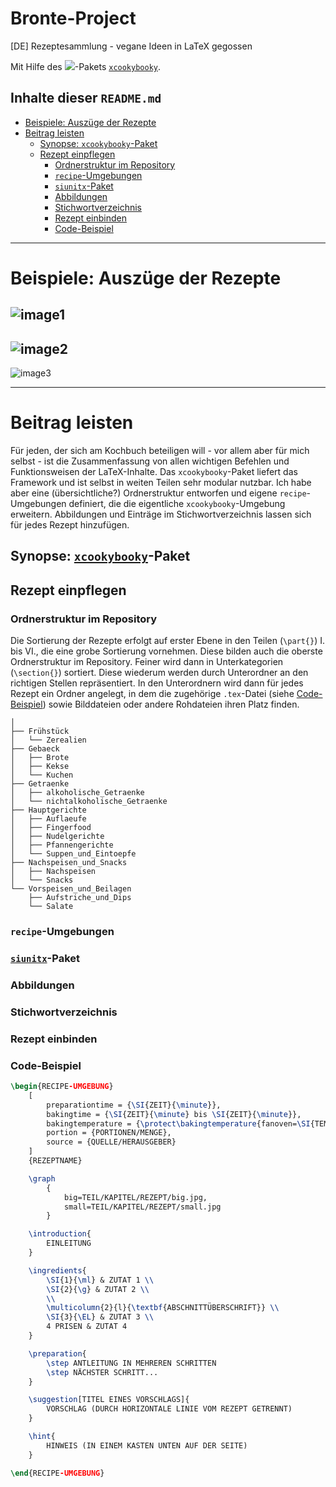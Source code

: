 # Bronte-Project
[DE] Rezeptesammlung - vegane Ideen in LaTeX gegossen

Mit Hilfe des <img src="https://latex.codecogs.com/gif.latex?\LaTeX" />-Pakets [`xcookybooky`](https://www.ctan.org/pkg/xcookybooky).

## Inhalte dieser `README.md`
* [Beispiele: Auszüge der Rezepte](#Auszüge)
* [Beitrag leisten](#Beitragleisten)
  * [Synopse: `xcookybooky`-Paket](#Synopse)
  * [Rezept einpflegen](#einpflegen)
    * [Ordnerstruktur im Repository](#Ordnerstruktur)
    * [`recipe`-Umgebungen](#recipe-Umgebungen)
    * [`siunitx`-Paket](#siunitx)
    * [Abbildungen](#Abbildungen)
    * [Stichwortverzeichnis](#Stichwortverzeichnis)
    * [Rezept einbinden](#einbinden)
    * [Code-Beispiel](#Code-Beispiel)

---
<a name="Auszüge"></a>
# Beispiele: Auszüge der Rezepte

![image1](Hauptgerichte/Auflaeufe/Kichererbsen-Nudelauflauf/KichererbsenNudelauflauf.jpg)
---
![image2](Hauptgerichte/Suppen_und_Eintoepfe/Rote_Linsen_Curry/RoteLinsenCurry.jpg)
---
![image3](Hauptgerichte/Nudelgerichte/Brokkoli_und_Kicherebsen/BrokkoliundKichererbsen.jpg)

---
<a name="Beitragleisten"></a>
# Beitrag leisten
Für jeden, der sich am Kochbuch beteiligen will - vor allem aber für mich selbst - ist die Zusammenfassung von allen wichtigen Befehlen und Funktionsweisen der LaTeX-Inhalte. Das `xcookybooky`-Paket liefert das Framework und ist selbst in weiten Teilen sehr modular nutzbar. Ich habe aber eine (übersichtliche?) Ordnerstruktur entworfen und eigene `recipe`-Umgebungen definiert, die die eigentliche `xcookybooky`-Umgebung erweitern. Abbildungen und Einträge im Stichwortverzeichnis lassen sich für jedes Rezept hinzufügen.

<a name="Synopse"></a>
## Synopse: [`xcookybooky`](https://www.ctan.org/pkg/xcookybooky)-Paket

<a name="einpflegen"></a>
## Rezept einpflegen

<a name="Ordnerstruktur"></a>
### Ordnerstruktur im Repository
Die Sortierung der Rezepte erfolgt auf erster Ebene in den Teilen (`\part{}`) I. bis VI., die eine grobe Sortierung vornehmen. Diese bilden auch die oberste Ordnerstruktur im Repository. Feiner wird dann in Unterkategorien (`\section{}`) sortiert. Diese wiederum werden durch Unterordner an den richtigen Stellen repräsentiert. In den Unterordnern wird dann für jedes Rezept ein Ordner angelegt, in dem die zugehörige `.tex`-Datei (siehe [Code-Beispiel](#Code-Beispiel)) sowie Bilddateien oder andere Rohdateien ihren Platz finden.

```
│
├── Frühstück
│   └── Zerealien
├── Gebaeck
│   ├── Brote
│   ├── Kekse
│   └── Kuchen
├── Getraenke
│   ├── alkoholische_Getraenke
│   └── nichtalkoholische_Getraenke
├── Hauptgerichte
│   ├── Auflaeufe
│   ├── Fingerfood
│   ├── Nudelgerichte
│   ├── Pfannengerichte
│   └── Suppen_und_Eintoepfe
├── Nachspeisen_und_Snacks
│   ├── Nachspeisen
│   └── Snacks
└── Vorspeisen_und_Beilagen
    ├── Aufstriche_und_Dips
    └── Salate
```

<a name="recipe-Umgebungen"></a>
### `recipe`-Umgebungen

<a name="siunitx"></a>
### [`siunitx`](https://ctan.org/pkg/siunitx)-Paket

<a name="Abbildungen"></a>
### Abbildungen

<a name="Stichwortverzeichnis"></a>
### Stichwortverzeichnis

<a name="einbinden"></a>
### Rezept einbinden

<a name="Code-Beispiel"></a>
### Code-Beispiel

```latex
\begin{RECIPE-UMGEBUNG}
    [
        preparationtime = {\SI{ZEIT}{\minute}},
        bakingtime = {\SI{ZEIT}{\minute} bis \SI{ZEIT}{\minute}},
        bakingtemperature = {\protect\bakingtemperature{fanoven=\SI{TEMPERATUR}{\celsius}}},
        portion = {PORTIONEN/MENGE},
        source = {QUELLE/HERAUSGEBER}
    ]
    {REZEPTNAME}

    \graph
        {
            big=TEIL/KAPITEL/REZEPT/big.jpg,
            small=TEIL/KAPITEL/REZEPT/small.jpg
        }

    \introduction{
        EINLEITUNG
    }

    \ingredients{
        \SI{1}{\ml} & ZUTAT 1 \\
        \SI{2}{\g} & ZUTAT 2 \\
        \\
        \multicolumn{2}{l}{\textbf{ABSCHNITTÜBERSCHRIFT}} \\
        \SI{3}{\EL} & ZUTAT 3 \\
        4 PRISEN & ZUTAT 4
    }

    \preparation{
        \step ANTLEITUNG IN MEHREREN SCHRITTEN
        \step NÄCHSTER SCHRITT...
    }

    \suggestion[TITEL EINES VORSCHLAGS]{
		VORSCHLAG (DURCH HORIZONTALE LINIE VOM REZEPT GETRENNT)
    }

    \hint{
        HINWEIS (IN EINEM KASTEN UNTEN AUF DER SEITE)
    }

\end{RECIPE-UMGEBUNG}
```
